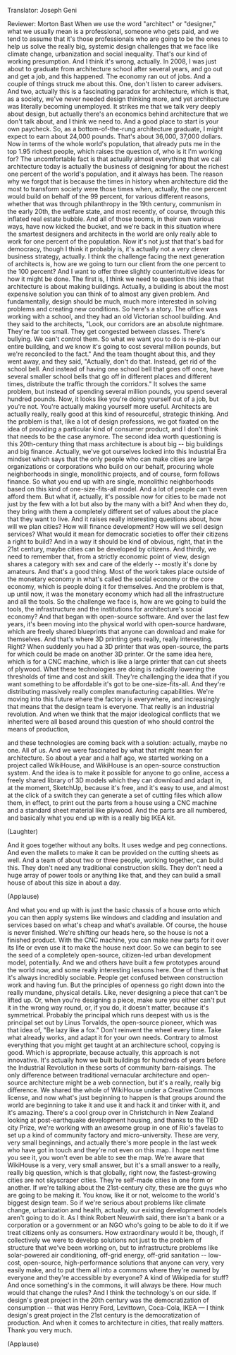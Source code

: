 

Translator: Joseph Geni

Reviewer: Morton Bast
When we use the word &quot;architect&quot; or &quot;designer,&quot;
what we usually mean is a professional,
someone who gets paid,
and we tend to assume that it&#39;s those professionals
who are going to be the ones to help us solve
the really big, systemic design challenges that we face
like climate change, urbanization and social inequality.
That&#39;s our kind of working presumption.
And I think it&#39;s wrong, actually.
In 2008, I was just about to graduate from architecture school
after several years, and go out and get a job,
and this happened.
The economy ran out of jobs.
And a couple of things struck me about this.
One, don&#39;t listen to career advisers.
And two, actually this is a fascinating paradox for architecture,
which is that, as a society, we&#39;ve never needed design thinking more,
and yet architecture was literally becoming unemployed.
It strikes me that we talk very deeply about design,
but actually there&#39;s an economics behind architecture
that we don&#39;t talk about, and I think we need to.
And a good place to start is your own paycheck.
So, as a bottom-of-the-rung architecture graduate,
I might expect to earn about 24,000 pounds.
That&#39;s about 36,000, 37,000 dollars.
Now in terms of the whole world&#39;s population,
that already puts me in the top 1.95 richest people,
which raises the question of, who is it I&#39;m working for?
The uncomfortable fact is that
actually almost everything that we call architecture today
is actually the business of designing
for about the richest one percent of the world&#39;s population,
and it always has been.
The reason why we forgot that
is because the times in history when architecture
did the most to transform society were those times
when, actually, the one percent would build
on behalf of the 99 percent, for various different reasons,
whether that was through philanthropy in the 19th century,
communism in the early 20th,
the welfare state, and most recently, of course,
through this inflated real estate bubble.
And all of those booms, in their own various ways,
have now kicked the bucket,
and we&#39;re back in this situation
where the smartest designers and architects in the world
are only really able to work for one percent of the population.
Now it&#39;s not just that that&#39;s bad for democracy,
though I think it probably is,
it&#39;s actually not a very clever business strategy, actually.
I think the challenge facing the next generation of architects
is, how are we going to turn our client
from the one percent to the 100 percent?
And I want to offer three slightly counterintuitive ideas
for how it might be done.
The first is, I think we need to question this idea
that architecture is about making buildings.
Actually, a building is about the most expensive solution
you can think of to almost any given problem.
And fundamentally, design should be much, much more interested
in solving problems and creating new conditions.
So here&#39;s a story.
The office was working with a school,
and they had an old Victorian school building.
And they said to the architects, &quot;Look,
our corridors are an absolute nightmare.
They&#39;re far too small. They get congested between classes.
There&#39;s bullying. We can&#39;t control them.
So what we want you to do is re-plan our entire building,
and we know it&#39;s going to cost several million pounds,
but we&#39;re reconciled to the fact.&quot;
And the team thought about this, and they went away,
and they said, &quot;Actually, don&#39;t do that.
Instead, get rid of the school bell.
And instead of having one school bell that goes off once,
have several smaller school bells that go off
in different places and different times,
distribute the traffic through the corridors.&quot;
It solves the same problem,
but instead of spending several million pounds,
you spend several hundred pounds.
Now, it looks like you&#39;re doing yourself out of a job,
but you&#39;re not. You&#39;re actually making yourself more useful.
Architects are actually really, really good
at this kind of resourceful, strategic thinking.
And the problem is that, like a lot of design professions,
we got fixated on the idea of providing
a particular kind of consumer product,
and I don&#39;t think that needs to be the case anymore.
The second idea worth questioning is this 20th-century thing
that mass architecture is about big --
big buildings and big finance.
Actually, we&#39;ve got ourselves locked into this
Industrial Era mindset which says that
the only people who can make cities are large organizations
or corporations who build on our behalf,
procuring whole neighborhoods
in single, monolithic projects, and of course,
form follows finance.
So what you end up with are single, monolithic neighborhoods
based on this kind of one-size-fits-all model.
And a lot of people can&#39;t even afford them.
But what if, actually, it&#39;s possible now for cities
to be made not just by the few with a lot
but also by the many with a bit?
And when they do, they bring with them
a completely different set of values about the place that they want to live.
And it raises really interesting questions about,
how will we plan cities? How will finance development?
How will we sell design services?
What would it mean for democratic societies
to offer their citizens a right to build?
And in a way it should be kind of obvious, right,
that in the 21st century, maybe cities can be developed by citizens.
And thirdly, we need to remember that,
from a strictly economic point of view,
design shares a category with sex and care of the elderly --
mostly it&#39;s done by amateurs.
And that&#39;s a good thing.
Most of the work takes place outside of the monetary economy
in what&#39;s called the social economy or the core economy,
which is people doing it for themselves.
And the problem is that, up until now,
it was the monetary economy which had
all the infrastructure and all the tools.
So the challenge we face is, how are we going
to build the tools, the infrastructure and the institutions
for architecture&#39;s social economy?
And that began with open-source software.
And over the last few years, it&#39;s been moving
into the physical world with open-source hardware,
which are freely shared blueprints
that anyone can download and make for themselves.
And that&#39;s where 3D printing gets really, really interesting.
Right? When suddenly you had a 3D printer
that was open-source, the parts for which
could be made on another 3D printer.
Or the same idea here, which is for a CNC machine,
which is like a large printer that can cut sheets of plywood.
What these technologies are doing is radically
lowering the thresholds of time and cost and skill.
They&#39;re challenging the idea that
if you want something to be affordable it&#39;s got to be one-size-fits-all.
And they&#39;re distributing massively
really complex manufacturing capabilities.
We&#39;re moving into this future where the factory is everywhere,
and increasingly that means
that the design team is everyone.
That really is an industrial revolution.
And when we think that the major ideological conflicts
that we inherited were all based around this question
of who should control the means of production,

and these technologies are coming back with a solution:
actually, maybe no one. All of us.
And we were fascinated by
what that might mean for architecture.
So about a year and a half ago,
we started working on a project called WikiHouse,
and WikiHouse is an open-source construction system.
And the idea is to make it possible for anyone
to go online, access a freely shared library
of 3D models which they can download and adapt in,
at the moment, SketchUp, because it&#39;s free, and it&#39;s easy to use,
and almost at the click of a switch
they can generate a set of cutting files
which allow them, in effect,
to print out the parts from a house using a CNC machine
and a standard sheet material like plywood.
And the parts are all numbered,
and basically what you end up with is a really big IKEA kit.

(Laughter)

And it goes together without any bolts.
It uses wedge and peg connections.
And even the mallets to make it
can be provided on the cutting sheets as well.
And a team of about two or three people,
working together, can build this.
They don&#39;t need any traditional construction skills.
They don&#39;t need a huge array of power tools or anything like that,
and they can build a small house of about this size
in about a day.

(Applause)

And what you end up with is just the basic chassis of a house
onto which you can then apply systems like windows
and cladding and insulation and services
based on what&#39;s cheap and what&#39;s available.
Of course, the house is never finished.
We&#39;re shifting our heads here, so the house is not a finished product.
With the CNC machine, you can make new parts for it
over its life or even use it to make the house next door.
So we can begin to see the seed of a completely open-source,
citizen-led urban development model, potentially.
And we and others have built a few prototypes around the world now,
and some really interesting lessons here.
One of them is that it&#39;s always incredibly sociable.
People get confused between construction work and having fun.
But the principles of openness go right down
into the really mundane, physical details.
Like, never designing a piece that can&#39;t be lifted up.
Or, when you&#39;re designing a piece,
make sure you either can&#39;t put it in the wrong way round,
or, if you do, it doesn&#39;t matter, because it&#39;s symmetrical.
Probably the principal which runs deepest with us
is the principal set out by Linus Torvalds,
the open-source pioneer,
which was that idea of, &quot;Be lazy like a fox.&quot;
Don&#39;t reinvent the wheel every time.
Take what already works, and adapt it for your own needs.
Contrary to almost everything that you might get taught
at an architecture school, copying is good.
Which is appropriate, because actually,
this approach is not innovative.
It&#39;s actually how we built buildings
for hundreds of years before the Industrial Revolution
in these sorts of community barn-raisings.
The only difference between traditional
vernacular architecture and open-source architecture
might be a web connection,
but it&#39;s a really, really big difference.
We shared the whole of WikiHouse
under a Creative Commons license,
and now what&#39;s just beginning to happen
is that groups around the world are beginning to take it
and use it and hack it and tinker with it, and it&#39;s amazing.
There&#39;s a cool group over in Christchurch in New Zealand
looking at post-earthquake development housing,
and thanks to the TED city Prize,
we&#39;re working with an awesome group in one of Rio&#39;s favelas
to set up a kind of community factory
and micro-university.
These are very, very small beginnings,
and actually there&#39;s more people in the last week
who have got in touch and they&#39;re not even on this map.
I hope next time you see it, you won&#39;t even be able to see the map.
We&#39;re aware that WikiHouse is a very, very small answer,
but it&#39;s a small answer to a really, really big question,
which is that globally, right now, the fastest-growing cities
are not skyscraper cities.
They&#39;re self-made cities in one form or another.
If we&#39;re talking about the 21st-century city,
these are the guys who are going to be making it.
You know, like it or not, welcome to the world&#39;s biggest design team.
So if we&#39;re serious about problems
like climate change, urbanization and health,
actually, our existing development models aren&#39;t going to do it.
As I think Robert Neuwirth said, there isn&#39;t a bank
or a corporation or a government or an NGO
who&#39;s going to be able to do it
if we treat citizens only as consumers.
How extraordinary would it be, though, if collectively
we were to develop solutions not just to the problem
of structure that we&#39;ve been working on,
but to infrastructure problems like solar-powered air conditioning,
off-grid energy, off-grid sanitation --
low-cost, open-source, high-performance solutions
that anyone can very, very easily make,
and to put them all into a commons
where they&#39;re owned by everyone and they&#39;re accessible by everyone?
A kind of Wikipedia for stuff?
And once something&#39;s in the commons,
it will always be there.
How much would that change the rules?
And I think the technology&#39;s on our side.
If design&#39;s great project in the 20th century
was the democratization of consumption --
that was Henry Ford, Levittown, Coca-Cola, IKEA —
I think design&#39;s great project in the 21st century
is the democratization of production.
And when it comes to architecture in cities,
that really matters.
Thank you very much.

(Applause)


